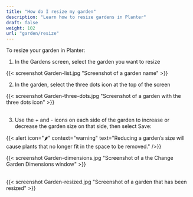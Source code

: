 ```yaml
---
title: "How do I resize my garden"
description: "Learn how to resize gardens in Planter"
draft: false
weight: 102
url: "garden/resize"
---
```


To resize your garden in Planter:

1. In the Gardens screen, select the garden you want to resize

{{< screenshot Garden-list.jpg "Screenshot of a garden name" >}}<br />

2. In the garden, select the three dots icon at the top of the screen

{{< screenshot Garden-three-dots.jpg "Screenshot of a garden with the three dots icon" >}}<br /><br />

3. Use the + and - icons on each side of the garden to increase or decrease the garden size on that side, then select Save:

{{< alert icon="🌶️" context="warning" text="Reducing a garden’s size will cause plants that no longer fit in the space to be removed." />}}

{{< screenshot Garden-dimensions.jpg "Screenshot of a the Change Garden Dimensions window" >}}<br /><br />

{{< screenshot Garden-resized.jpg "Screenshot of a garden that has been resized" >}}
